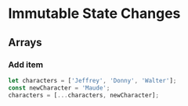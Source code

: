 # Immutable State Changes

## Arrays

### Add item

```javascript
let characters = ['Jeffrey', 'Donny', 'Walter'];
const newCharacter = 'Maude';
characters = [...characters, newCharacter];
```
